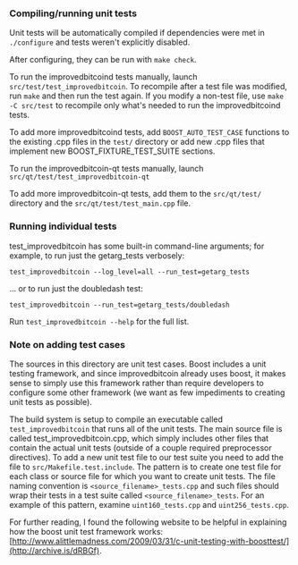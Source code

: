 ### Compiling/running unit tests

Unit tests will be automatically compiled if dependencies were met in `./configure`
and tests weren't explicitly disabled.

After configuring, they can be run with `make check`.

To run the improvedbitcoind tests manually, launch `src/test/test_improvedbitcoin`. To recompile
after a test file was modified, run `make` and then run the test again. If you
modify a non-test file, use `make -C src/test` to recompile only what's needed
to run the improvedbitcoind tests.

To add more improvedbitcoind tests, add `BOOST_AUTO_TEST_CASE` functions to the existing
.cpp files in the `test/` directory or add new .cpp files that
implement new BOOST_FIXTURE_TEST_SUITE sections.

To run the improvedbitcoin-qt tests manually, launch `src/qt/test/test_improvedbitcoin-qt`

To add more improvedbitcoin-qt tests, add them to the `src/qt/test/` directory and
the `src/qt/test/test_main.cpp` file.

### Running individual tests

test_improvedbitcoin has some built-in command-line arguments; for
example, to run just the getarg_tests verbosely:

    test_improvedbitcoin --log_level=all --run_test=getarg_tests

... or to run just the doubledash test:

    test_improvedbitcoin --run_test=getarg_tests/doubledash

Run `test_improvedbitcoin --help` for the full list.

### Note on adding test cases

The sources in this directory are unit test cases.  Boost includes a
unit testing framework, and since improvedbitcoin already uses boost, it makes
sense to simply use this framework rather than require developers to
configure some other framework (we want as few impediments to creating
unit tests as possible).

The build system is setup to compile an executable called `test_improvedbitcoin`
that runs all of the unit tests.  The main source file is called
test_improvedbitcoin.cpp, which simply includes other files that contain the
actual unit tests (outside of a couple required preprocessor
directives). To add a new unit test file to our test suite you need
to add the file to `src/Makefile.test.include`. The pattern is to
create one test file for each class or source file for which you want
to create unit tests.  The file naming convention is
`<source_filename>_tests.cpp` and such files should wrap their tests
in a test suite called `<source_filename>_tests`.  For an example of
this pattern, examine `uint160_tests.cpp` and `uint256_tests.cpp`.

For further reading, I found the following website to be helpful in
explaining how the boost unit test framework works:
[http://www.alittlemadness.com/2009/03/31/c-unit-testing-with-boosttest/](http://archive.is/dRBGf).
